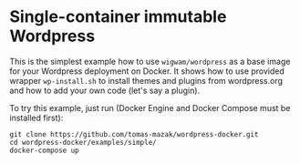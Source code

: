 Single-container immutable Wordpress
====================================

This is the simplest example how to use `wigwam/wordpress` as a base image for your Wordpress
deployment on Docker. It shows how to use provided wrapper `wp-install.sh` to install themes and
plugins from wordpress.org and how to add your own code (let's say a plugin).

To try this example, just run (Docker Engine and Docker Compose must be installed first):
```
git clone https://github.com/tomas-mazak/wordpress-docker.git
cd wordpress-docker/examples/simple/
docker-compose up
```
